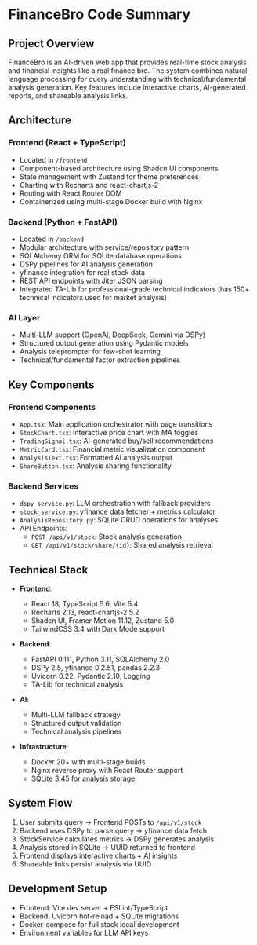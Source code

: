 # FinanceBro Code Summary

## Project Overview
FinanceBro is an AI-driven web app that provides real-time stock analysis and financial insights like a real finance bro. The system combines natural language processing for query understanding with technical/fundamental analysis generation. Key features include interactive charts, AI-generated reports, and shareable analysis links.

## Architecture

### Frontend (React + TypeScript)
- Located in `/frontend`
- Component-based architecture using Shadcn UI components
- State management with Zustand for theme preferences
- Charting with Recharts and react-chartjs-2
- Routing with React Router DOM
- Containerized using multi-stage Docker build with Nginx

### Backend (Python + FastAPI)
- Located in `/backend`
- Modular architecture with service/repository pattern
- SQLAlchemy ORM for SQLite database operations
- DSPy pipelines for AI analysis generation
- yfinance integration for real stock data
- REST API endpoints with Jiter JSON parsing
- Integrated TA-Lib for professional-grade technical indicators (has 150+ technical indicators used for market analysis)

### AI Layer
- Multi-LLM support (OpenAI, DeepSeek, Gemini via DSPy)
- Structured output generation using Pydantic models
- Analysis teleprompter for few-shot learning
- Technical/fundamental factor extraction pipelines

## Key Components

### Frontend Components
- `App.tsx`: Main application orchestrator with page transitions
- `StockChart.tsx`: Interactive price chart with MA toggles
- `TradingSignal.tsx`: AI-generated buy/sell recommendations
- `MetricCard.tsx`: Financial metric visualization component
- `AnalysisText.tsx`: Formatted AI analysis output
- `ShareButton.tsx`: Analysis sharing functionality

### Backend Services
- `dspy_service.py`: LLM orchestration with fallback providers
- `stock_service.py`: yfinance data fetcher + metrics calculator
- `AnalysisRepository.py`: SQLite CRUD operations for analyses
- API Endpoints:
  - `POST /api/v1/stock`: Stock analysis generation
  - `GET /api/v1/stock/share/{id}`: Shared analysis retrieval

## Technical Stack
- **Frontend**: 
  - React 18, TypeScript 5.6, Vite 5.4
  - Recharts 2.13, react-chartjs-2 5.2
  - Shadcn UI, Framer Motion 11.12, Zustand 5.0
  - TailwindCSS 3.4 with Dark Mode support

- **Backend**:
  - FastAPI 0.111, Python 3.11, SQLAlchemy 2.0
  - DSPy 2.5, yfinance 0.2.51, pandas 2.2.3
  - Uvicorn 0.22, Pydantic 2.10, Logging
  - TA-Lib for technical analysis

- **AI**:
  - Multi-LLM fallback strategy
  - Structured output validation
  - Technical analysis pipelines

- **Infrastructure**:
  - Docker 20+ with multi-stage builds
  - Nginx reverse proxy with React Router support
  - SQLite 3.45 for analysis storage

## System Flow
1. User submits query → Frontend POSTs to `/api/v1/stock`
2. Backend uses DSPy to parse query → yfinance data fetch
3. StockService calculates metrics → DSPy generates analysis
4. Analysis stored in SQLite → UUID returned to frontend
5. Frontend displays interactive charts + AI insights
6. Shareable links persist analysis via UUID

## Development Setup
- Frontend: Vite dev server + ESLint/TypeScript
- Backend: Uvicorn hot-reload + SQLite migrations
- Docker-compose for full stack local development
- Environment variables for LLM API keys
